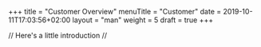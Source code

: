 +++
title = "Customer Overview"
menuTitle = "Customer"
date = 2019-10-11T17:03:56+02:00
layout = "man"
weight = 5
draft = true
+++

// Here's a little introduction //

## 
